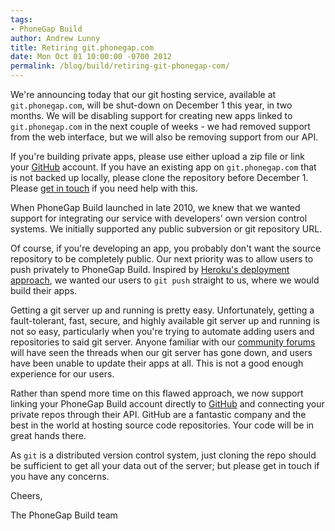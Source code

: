 ```yaml
---
tags:
- PhoneGap Build
author: Andrew Lunny
title: Retiring git.phonegap.com
date: Mon Oct 01 10:00:00 -0700 2012
permalink: /blog/build/retiring-git-phonegap-com/
---
```

We're announcing today that our git hosting service, available at 
`git.phonegap.com`, will be shut-down on December 1 this year, in two months. We
will be disabling support for creating new apps linked to `git.phonegap.com` in
the next couple of weeks - we had removed support from the web interface, but
we will also be removing support from our API.

If you're building private apps, please use either upload a zip file or link
your [GitHub](https://github.com) account. If you have an existing app on
`git.phonegap.com` that is not backed up locally, please clone the repository
before December 1. Please [get in touch](http://community.phonegap.com) if you
need help with this.

<!-- end-slug -->

When PhoneGap Build launched in late 2010, we knew that we wanted support for
integrating our service with developers' own version control systems. We
initially supported any public subversion or git repository URL.

Of course, if you're developing an app, you probably don't want the source
repository to be completely public. Our next priority was to allow users to
push privately to PhoneGap Build. Inspired by [Heroku's deployment
approach][hk], we wanted our users to `git push` straight to us, where we would
build their apps.

Getting a git server up and running is pretty easy. Unfortunately, getting a
fault-tolerant, fast, secure, and highly available git server up and running is
not so easy, particularly when you're trying to automate adding users and
repositories to said git server. Anyone familiar with our [community forums][gs]
will have seen the threads when our git server has gone down, and users have
been unable to update their apps at all. This is not a good enough experience
for our users.

Rather than spend more time on this flawed approach, we now support linking
your PhoneGap Build account directly to [GitHub][gh] and connecting your
private repos through their API. GitHub are a fantastic company and the best
in the world at hosting source code repositories. Your code will be in great
hands there.

As `git` is a distributed version control system, just cloning the repo should
be sufficient to get all your data out of the server; but please get in touch
if you have any concerns.

Cheers,

The PhoneGap Build team

[hk]: http://www.heroku.com
[gs]: http://community.phonegap.com
[gh]: https://github.com
